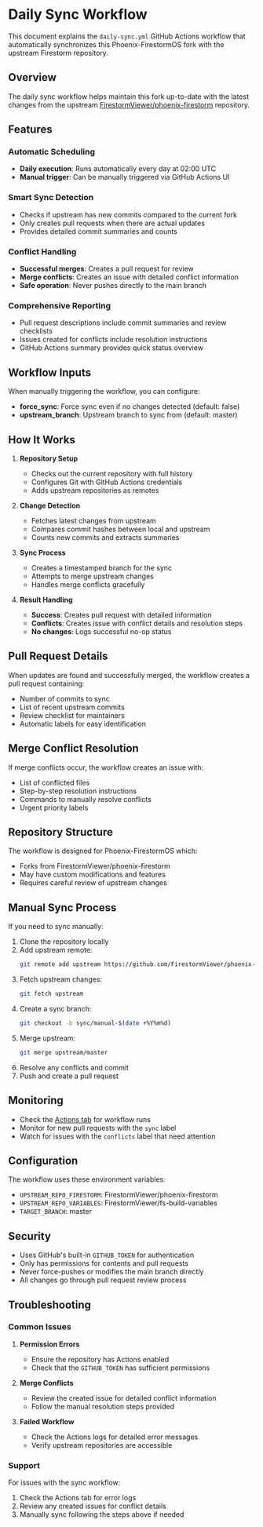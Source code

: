 # Daily Sync Workflow

This document explains the `daily-sync.yml` GitHub Actions workflow that automatically synchronizes this Phoenix-FirestormOS fork with the upstream Firestorm repository.

## Overview

The daily sync workflow helps maintain this fork up-to-date with the latest changes from the upstream [FirestormViewer/phoenix-firestorm](https://github.com/FirestormViewer/phoenix-firestorm) repository.

## Features

### Automatic Scheduling
- **Daily execution**: Runs automatically every day at 02:00 UTC
- **Manual trigger**: Can be manually triggered via GitHub Actions UI

### Smart Sync Detection
- Checks if upstream has new commits compared to the current fork
- Only creates pull requests when there are actual updates
- Provides detailed commit summaries and counts

### Conflict Handling
- **Successful merges**: Creates a pull request for review
- **Merge conflicts**: Creates an issue with detailed conflict information
- **Safe operation**: Never pushes directly to the main branch

### Comprehensive Reporting
- Pull request descriptions include commit summaries and review checklists
- Issues created for conflicts include resolution instructions
- GitHub Actions summary provides quick status overview

## Workflow Inputs

When manually triggering the workflow, you can configure:

- **force_sync**: Force sync even if no changes detected (default: false)
- **upstream_branch**: Upstream branch to sync from (default: master)

## How It Works

1. **Repository Setup**
   - Checks out the current repository with full history
   - Configures Git with GitHub Actions credentials
   - Adds upstream repositories as remotes

2. **Change Detection**
   - Fetches latest changes from upstream
   - Compares commit hashes between local and upstream
   - Counts new commits and extracts summaries

3. **Sync Process**
   - Creates a timestamped branch for the sync
   - Attempts to merge upstream changes
   - Handles merge conflicts gracefully

4. **Result Handling**
   - **Success**: Creates pull request with detailed information
   - **Conflicts**: Creates issue with conflict details and resolution steps
   - **No changes**: Logs successful no-op status

## Pull Request Details

When updates are found and successfully merged, the workflow creates a pull request containing:

- Number of commits to sync
- List of recent upstream commits
- Review checklist for maintainers
- Automatic labels for easy identification

## Merge Conflict Resolution

If merge conflicts occur, the workflow creates an issue with:

- List of conflicted files
- Step-by-step resolution instructions
- Commands to manually resolve conflicts
- Urgent priority labels

## Repository Structure

The workflow is designed for Phoenix-FirestormOS which:
- Forks from FirestormViewer/phoenix-firestorm
- May have custom modifications and features
- Requires careful review of upstream changes

## Manual Sync Process

If you need to sync manually:

1. Clone the repository locally
2. Add upstream remote:
   ```bash
   git remote add upstream https://github.com/FirestormViewer/phoenix-firestorm.git
   ```
3. Fetch upstream changes:
   ```bash
   git fetch upstream
   ```
4. Create a sync branch:
   ```bash
   git checkout -b sync/manual-$(date +%Y%m%d)
   ```
5. Merge upstream:
   ```bash
   git merge upstream/master
   ```
6. Resolve any conflicts and commit
7. Push and create a pull request

## Monitoring

- Check the [Actions tab](../../actions) for workflow runs
- Monitor for new pull requests with the `sync` label
- Watch for issues with the `conflicts` label that need attention

## Configuration

The workflow uses these environment variables:
- `UPSTREAM_REPO_FIRESTORM`: FirestormViewer/phoenix-firestorm
- `UPSTREAM_REPO_VARIABLES`: FirestormViewer/fs-build-variables  
- `TARGET_BRANCH`: master

## Security

- Uses GitHub's built-in `GITHUB_TOKEN` for authentication
- Only has permissions for contents and pull requests
- Never force-pushes or modifies the main branch directly
- All changes go through pull request review process

## Troubleshooting

### Common Issues

1. **Permission Errors**
   - Ensure the repository has Actions enabled
   - Check that the `GITHUB_TOKEN` has sufficient permissions

2. **Merge Conflicts**
   - Review the created issue for detailed conflict information
   - Follow the manual resolution steps provided

3. **Failed Workflow**
   - Check the Actions logs for detailed error messages
   - Verify upstream repositories are accessible

### Support

For issues with the sync workflow:
1. Check the Actions tab for error logs
2. Review any created issues for conflict details
3. Manually sync following the steps above if needed